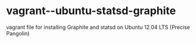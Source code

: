 vagrant--ubuntu-statsd-graphite
===============================

vagrant file for installing Graphite and statsd on Ubuntu 12.04 LTS (Precise Pangolin)
